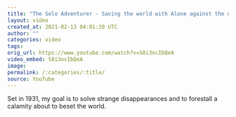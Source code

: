 ```yaml
---
title: "The Solo Adventurer - Saving the world with Alone against the darkness (pt 1)"
layout: video
created_at: 2021-02-13 04:01:39 UTC
author: ""
categories: video
tags: 
orig_url: https://www.youtube.com/watch?v=S8i3ocIbQeA
video_embed: S8i3ocIbQeA
image:
permalink: /:categories/:title/
source: YouTube
---
```

Set in 1931, my goal is to solve strange disappearances and to forestall a calamity about to beset the world.